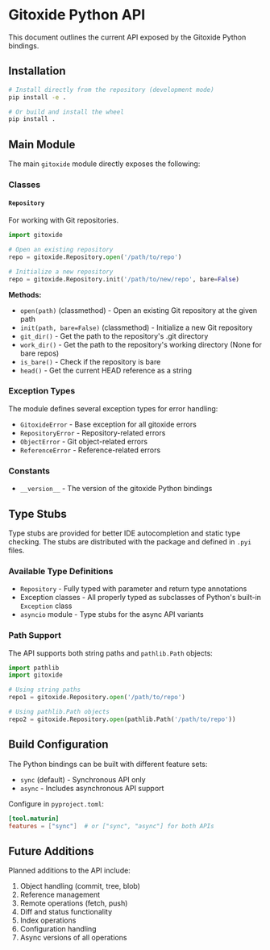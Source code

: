 # Gitoxide Python API

This document outlines the current API exposed by the Gitoxide Python bindings.

## Installation

```bash
# Install directly from the repository (development mode)
pip install -e .

# Or build and install the wheel
pip install .
```

## Main Module

The main `gitoxide` module directly exposes the following:

### Classes

#### `Repository`

For working with Git repositories.

```python
import gitoxide

# Open an existing repository
repo = gitoxide.Repository.open('/path/to/repo')

# Initialize a new repository
repo = gitoxide.Repository.init('/path/to/new/repo', bare=False)
```

**Methods:**

- `open(path)` (classmethod) - Open an existing Git repository at the given path
- `init(path, bare=False)` (classmethod) - Initialize a new Git repository
- `git_dir()` - Get the path to the repository's .git directory
- `work_dir()` - Get the path to the repository's working directory (None for bare repos)
- `is_bare()` - Check if the repository is bare
- `head()` - Get the current HEAD reference as a string

### Exception Types

The module defines several exception types for error handling:

- `GitoxideError` - Base exception for all gitoxide errors
- `RepositoryError` - Repository-related errors
- `ObjectError` - Git object-related errors
- `ReferenceError` - Reference-related errors

### Constants

- `__version__` - The version of the gitoxide Python bindings

## Type Stubs

Type stubs are provided for better IDE autocompletion and static type checking. The stubs are distributed with the package and defined in `.pyi` files.

### Available Type Definitions

- `Repository` - Fully typed with parameter and return type annotations
- Exception classes - All properly typed as subclasses of Python's built-in `Exception` class
- `asyncio` module - Type stubs for the async API variants

### Path Support

The API supports both string paths and `pathlib.Path` objects:

```python
import pathlib
import gitoxide

# Using string paths
repo1 = gitoxide.Repository.open('/path/to/repo')

# Using pathlib.Path objects
repo2 = gitoxide.Repository.open(pathlib.Path('/path/to/repo'))
```

## Build Configuration

The Python bindings can be built with different feature sets:

- `sync` (default) - Synchronous API only
- `async` - Includes asynchronous API support

Configure in `pyproject.toml`:

```toml
[tool.maturin]
features = ["sync"]  # or ["sync", "async"] for both APIs
```

## Future Additions

Planned additions to the API include:

1. Object handling (commit, tree, blob)
2. Reference management
3. Remote operations (fetch, push)
4. Diff and status functionality
5. Index operations
6. Configuration handling
7. Async versions of all operations
